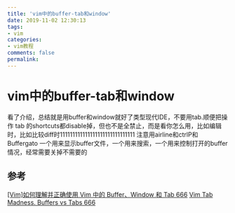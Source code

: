 ```yaml
---
title: 'vim中的buffer-tab和window'
date: 2019-11-02 12:30:13
tags:
- vim
categories:
- vim教程
comments: false
permalink:
---
```


# vim中的buffer-tab和window

看了介绍，总结就是用buffer和window就好了类型现代IDE，不要用tab.顺便把操作 tab 的shortcuts都disable掉，但也不是全禁止，而是看你怎么用，比如编辑时，比如比较diff时111111111111111111111111111111
注意用airline和ctrlP和Buffergato
一个用来显示buffer文件，一个用来搜索，一个用来控制打开的buffer情况，经常需要关掉不需要的


## 参考
[[Vim]如何理解并正确使用 Vim 中的 Buffer、Window 和 Tab 666](https://blog.csdn.net/jy692405180/article/details/79775125)
[Vim Tab Madness. Buffers vs Tabs 666](https://joshldavis.com/2014/04/05/vim-tab-madness-buffers-vs-tabs/)
